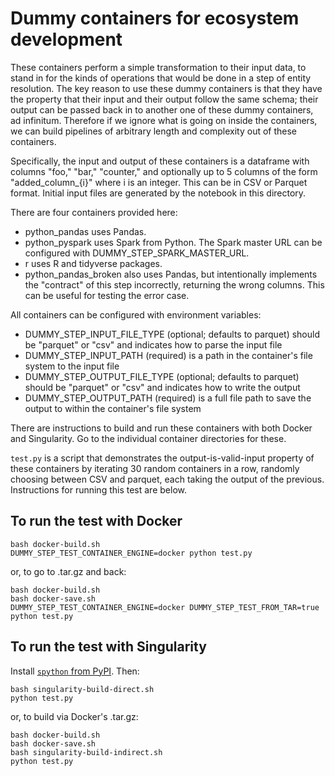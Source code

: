 # Dummy containers for ecosystem development

These containers perform a simple transformation to their input data,
to stand in for the kinds of operations that would be done in a step of entity resolution.
The key reason to use these dummy containers is that they have the property that their
input and their output follow the same schema; their output can be passed back in to another
one of these dummy containers, ad infinitum.
Therefore if we ignore what is going on inside the containers, we can build
pipelines of arbitrary length and complexity out of these containers.

Specifically, the input and output of these containers is a dataframe
with columns "foo," "bar," "counter," and optionally up to 5 columns of
the form "added_column_{i}" where i is an integer.
This can be in CSV or Parquet format.
Initial input files are generated by the notebook in this directory.

There are four containers provided here:

- python_pandas uses Pandas.
- python_pyspark uses Spark from Python. The Spark master URL can be configured with DUMMY_STEP_SPARK_MASTER_URL.
- r uses R and tidyverse packages.
- python_pandas_broken also uses Pandas, but intentionally implements the "contract" of this step incorrectly, returning the wrong columns.
  This can be useful for testing the error case.

All containers can be configured with environment variables:

- DUMMY_STEP_INPUT_FILE_TYPE (optional; defaults to parquet) should be "parquet" or "csv" and indicates how to parse the input file
- DUMMY_STEP_INPUT_PATH (required) is a path in the container's file system to the input file
- DUMMY_STEP_OUTPUT_FILE_TYPE (optional; defaults to parquet) should be "parquet" or "csv" and indicates how to write the output
- DUMMY_STEP_OUTPUT_PATH (required) is a full file path to save the output to within the container's file system

There are instructions to build and run these containers with both Docker and Singularity.
Go to the individual container directories for these.

`test.py` is a script that demonstrates the output-is-valid-input property of these containers by iterating
30 random containers in a row, randomly choosing between CSV and parquet, each taking the output of the previous.
Instructions for running this test are below.

## To run the test with Docker

```
bash docker-build.sh
DUMMY_STEP_TEST_CONTAINER_ENGINE=docker python test.py
```

or, to go to .tar.gz and back:

```
bash docker-build.sh
bash docker-save.sh
DUMMY_STEP_TEST_CONTAINER_ENGINE=docker DUMMY_STEP_TEST_FROM_TAR=true python test.py
```

## To run the test with Singularity

Install [`spython` from PyPI](https://github.com/singularityhub/singularity-cli). Then:

```
bash singularity-build-direct.sh
python test.py
```

or, to build via Docker's .tar.gz:

```
bash docker-build.sh
bash docker-save.sh
bash singularity-build-indirect.sh
python test.py
```
